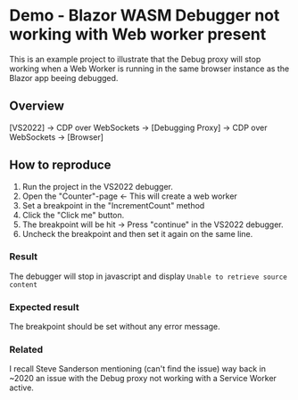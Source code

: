 # Demo - Blazor WASM Debugger not working with Web worker present
This is an example project to illustrate that the Debug proxy will stop working when a Web Worker is running in the same browser instance as the Blazor app beeing debugged.

## Overview
[VS2022] -> CDP over WebSockets -> [Debugging Proxy] -> CDP over WebSockets -> [Browser]

## How to reproduce
1. Run the project in the VS2022 debugger.
2. Open the "Counter"-page <- This will create a web worker
3. Set a breakpoint in the "IncrementCount" method
4. Click the "Click me" button.
5. The breakpoint will be hit -> Press "continue" in the VS2022 debugger.
6. Uncheck the breakpoint and then set it again on the same line.

### Result
The debugger will stop in javascript and display `Unable to retrieve source content`

### Expected result
The breakpoint should be set without any error message.

### Related 
I recall Steve Sanderson mentioning (can't find the issue) way back in ~2020 an issue with the Debug proxy not working with a Service Worker active.
